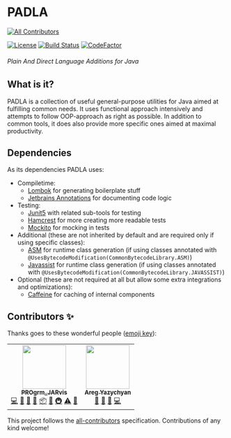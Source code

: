 # PADLA
<!-- ALL-CONTRIBUTORS-BADGE:START - Do not remove or modify this section -->
[![All Contributors](https://img.shields.io/badge/all_contributors-2-orange.svg?style=flat-square)](#contributors-)
<!-- ALL-CONTRIBUTORS-BADGE:END -->

[![License](https://img.shields.io/github/license/JarvisCraft/padla)](/LICENSE)
[![Build Status](https://travis-ci.com/JarvisCraft/padla.svg?branch=development)](https://travis-ci.com/JarvisCraft/padla)
[![CodeFactor](https://www.codefactor.io/repository/github/jarviscraft/padla/badge)](https://www.codefactor.io/repository/github/jarviscraft/padla)

###### Plain And Direct Language Additions for Java

## What is it?

PADLA is a collection of useful general-purpose utilities for Java aimed at fulfilling common needs.
It uses functional approach intensively and attempts to follow OOP-approach as right as possible.
In addition to common tools, it does also provide more specific ones aimed at maximal productivity.

## Dependencies

As its dependencies PADLA uses:
- Compiletime:
  - [Lombok](https://github.com/rzwitserloot/lombok) for generating boilerplate stuff
  - [Jetbrains Annotations](https://github.com/JetBrains/java-annotations) for documenting code logic
- Testing:
  - [Junit5](https://github.com/junit-team/junit5/) with related sub-tools for testing
  - [Hamcrest](https://github.com/hamcrest/JavaHamcrest) for more creating more readable tests
  - [Mockito](https://github.com/mockito/mockito) for mocking in tests
- Additional (these are not inherited by default and are required only if using specific classes):
  - [ASM](https://gitlab.ow2.org/asm/asm) for runtime class generation (if using classes annotated with `@UsesBytecodeModification(CommonBytecodeLibrary.ASM)`)
  - [Javassist](https://github.com/jboss-javassist/javassist) for runtime class generation (if using classes annotated with `@UsesBytecodeModification(CommonBytecodeLibrary.JAVASSIST)`)
- Optional (these are not required at all but allow some extra integrations and optimizations):
  - [Caffeine](https://github.com/ben-manes/caffeine) for caching of internal components

## Contributors ✨

Thanks goes to these wonderful people ([emoji key](https://allcontributors.org/docs/en/emoji-key)):

<!-- ALL-CONTRIBUTORS-LIST:START - Do not remove or modify this section -->
<!-- prettier-ignore-start -->
<!-- markdownlint-disable -->
<table>
  <tr>
    <td align="center"><a href="https://progrm-jarvis.ru/"><img src="https://avatars.githubusercontent.com/u/7693005?v=4?s=100" width="100px;" alt=""/><br /><sub><b>PROgrm_JARvis</b></sub></a><br /><a href="https://github.com/JarvisCraft/padla/commits?author=JarvisCraft" title="Code">💻</a> <a href="https://github.com/JarvisCraft/padla/commits?author=JarvisCraft" title="Documentation">📖</a> <a href="#ideas-JarvisCraft" title="Ideas, Planning, & Feedback">🤔</a> <a href="#maintenance-JarvisCraft" title="Maintenance">🚧</a> <a href="#platform-JarvisCraft" title="Packaging/porting to new platform">📦</a> <a href="#projectManagement-JarvisCraft" title="Project Management">📆</a> <a href="#infra-JarvisCraft" title="Infrastructure (Hosting, Build-Tools, etc)">🚇</a> <a href="https://github.com/JarvisCraft/padla/commits?author=JarvisCraft" title="Tests">⚠️</a> <a href="https://github.com/JarvisCraft/padla/pulls?q=is%3Apr+reviewed-by%3AJarvisCraft" title="Reviewed Pull Requests">👀</a></td>
    <td align="center"><a href="https://github.com/AbstractCoderX"><img src="https://avatars.githubusercontent.com/u/38766980?v=4?s=100" width="100px;" alt=""/><br /><sub><b>Areg Yazychyan</b></sub></a><br /><a href="#ideas-AbstractCoderX" title="Ideas, Planning, & Feedback">🤔</a> <a href="https://github.com/JarvisCraft/padla/pulls?q=is%3Apr+reviewed-by%3AAbstractCoderX" title="Reviewed Pull Requests">👀</a> <a href="#business-AbstractCoderX" title="Business development">💼</a> <a href="https://github.com/JarvisCraft/padla/commits?author=AbstractCoderX" title="Code">💻</a></td>
  </tr>
</table>

<!-- markdownlint-restore -->
<!-- prettier-ignore-end -->

<!-- ALL-CONTRIBUTORS-LIST:END -->

This project follows the [all-contributors](https://github.com/all-contributors/all-contributors) specification. Contributions of any kind welcome!